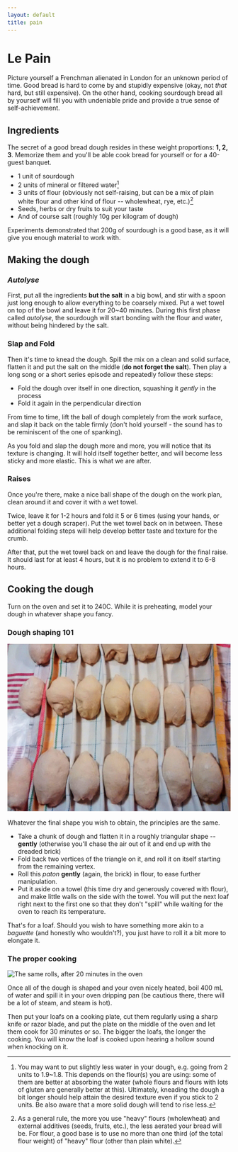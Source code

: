 ```yaml
---
layout: default
title: pain
---
```


# Le Pain

Picture yourself a Frenchman alienated in London for an unknown period of time.
Good bread is hard to come by and stupidly expensive (okay, not *that* hard, but
still expensive). On the other hand, cooking sourdough bread all by yourself
will fill you with undeniable pride and provide a true sense of self-achievement.

## Ingredients

The secret of a good bread dough resides in these weight proportions: **1, 2,
3**.  Memorize them and you'll be able cook bread for yourself or for a
 40-guest banquet.

* 1 unit of sourdough
* 2 units of mineral or filtered water[^1]
* 3 units of flour (obviously not self-raising, but can be a mix of plain white
flour and other kind of flour -- wholewheat, rye, etc.)[^2]
* Seeds, herbs or dry fruits to suit your taste
* And of course salt (roughly 10g per kilogram of dough)

Experiments demonstrated that 200g of sourdough is a good base, as it will
give you enough material to work with.

## Making the dough

### *Autolyse*

First, put all the ingredients **but the salt** in a big bowl, and stir with a
spoon just long enough to allow everything to be coarsely mixed. Put a wet
towel on top of the bowl and leave it for 20~40 minutes. During this first phase
called *autolyse*, the sourdough will start bonding with the flour and water,
without being hindered by the salt.

### Slap and Fold

Then it's time to knead the dough. Spill the mix on a clean and solid surface,
flatten it and put the salt on the middle (**do not forget the salt**). Then
play a long song or a short series episode and repeatedly follow these steps:

* Fold the dough over itself in one direction, squashing it *gently* in the
process
* Fold it again in the perpendicular direction

From time to time, lift the ball of dough completely from the work surface, and
slap it back on the table firmly (don't hold yourself - the sound has to be
 reminiscent of the one of spanking).

As you fold and slap the dough more and more, you will notice that its texture
is changing. It will hold itself together better, and will become less sticky
and more elastic. This is what we are after.

### Raises

Once you're there, make a nice ball shape of the dough on the work plan, clean
around it and cover it with a wet towel.

Twice, leave it for 1-2 hours and fold it 5 or 6 times (using your hands, or
better yet a dough scraper). Put the wet towel back on in between. These
additional folding steps will help develop better taste and texture for the
crumb.

After that, put the wet towel back on and leave the dough for the final raise.
It should last for at least 4 hours, but it is no problem to extend
it to 6-8 hours.

## Cooking the dough

Turn on the oven and set it to 240C. While it is preheating, model your dough in
whatever shape you fancy.

### Dough shaping 101

![Small rolls, prior to cooking](img/le_pain/small_rolls_before_cooking.jpg)

Whatever the final shape you wish to obtain, the principles are the same.

* Take a chunk of dough and flatten it in a roughly triangular shape --
**gently** (otherwise you'll chase the air out of it and end up with the dreaded
brick)
* Fold back two vertices of the triangle on it, and roll it on itself starting
from the remaining vertex.
* Roll this *paton* **gently** (again, the brick) in flour, to ease further
manipulation.
* Put it aside on a towel (this time dry and generously covered with flour), and
make little walls on the side with the towel. You will put the next loaf right
next to the first one so that they don't "spill" while waiting for the oven to
reach its temperature.

That's for a loaf. Should you wish to have something more akin to a *baguette*
(and honestly who wouldn't?), you just have to roll it a bit more to elongate
it.

### The proper cooking

![The same rolls, after 20 minutes in the
oven](img/le_pain/small_rolls_after_cooking.jpg)

Once all of the dough is shaped and your oven nicely heated, boil 400 mL of
water and spill it in your oven dripping pan (be cautious there, there will be a
lot of steam, and steam is hot).

Then put your loafs on a cooking plate, cut them regularly using a sharp knife
or razor blade, and put the plate on the middle of the oven and let them cook
for 30 minutes or so. The bigger the loafs, the longer the cooking. You will
know the loaf is cooked upon hearing a hollow sound when knocking on it.

[^1]:
    You may want to put slightly less water in your dough, e.g. going from 2
    units to 1.9~1.8. This depends on the flour(s) you are using: some of them
    are better at absorbing the water (whole flours and flours with lots of
    gluten are generally better at this). Ultimately, kneading the dough a bit
    longer should help attain the desired texture even if you stick to 2 units.
    Be also aware that a more solid dough will tend to rise less.

[^2]:
    As a general rule, the more you use "heavy" flours (wholewheat) and external
    additives (seeds, fruits, etc.), the less aerated your bread will be.  For
    flour, a good base is to use no more than one third (of the total flour
    weight) of "heavy" flour (other than plain white).

